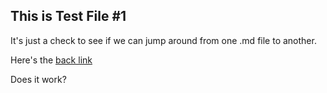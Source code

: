 ## This is Test File #1

It's just a check to see if we can jump around from one .md file to another.

Here's the [back link](TestRepo/)

Does it work?
